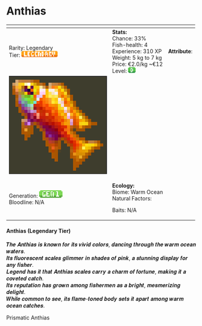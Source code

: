 # Anthias

<table data-view="cards"><thead><tr><th></th><th></th><th></th></tr></thead><tbody><tr><td>Rarity: Legendary<br>Tier: <img src="../../../../../.gitbook/assets/rarity_legendary (1).png" alt="" data-size="original"></td><td><strong>Stats:</strong><br>Chance: 33%<br>Fish-health: 4<br>Experience: 310 XP<br>Weight: 5 kg to 7 kg<br>Price: €2.0/kg  ~€12<br>Level:  <img src="../../../../../.gitbook/assets/quality_d (5).png" alt=""></td><td><strong>Attribute</strong>: </td></tr><tr><td><img src="../../../../../.gitbook/assets/image (69).png" alt="" data-size="original"></td><td></td><td></td></tr><tr><td>Generation: <img src="../../../../../.gitbook/assets/gen1 (1).png" alt=""><br>Bloodline: N/A</td><td><p><strong>Ecology:</strong> <br>Biome: Warm Ocean<br>Natural Factors: </p><p>Baits: N/A<br></p></td><td></td></tr></tbody></table>

#### **Anthias** (Legendary Tier)

𝑻𝒉𝒆 𝑨𝒏𝒕𝒉𝒊𝒂𝒔 𝒊𝒔 𝒌𝒏𝒐𝒘𝒏 𝒇𝒐𝒓 𝒊𝒕𝒔 𝒗𝒊𝒗𝒊𝒅 𝒄𝒐𝒍𝒐𝒓𝒔, 𝒅𝒂𝒏𝒄𝒊𝒏𝒈 𝒕𝒉𝒓𝒐𝒖𝒈𝒉 𝒕𝒉𝒆 𝒘𝒂𝒓𝒎 𝒐𝒄𝒆𝒂𝒏 𝒘𝒂𝒕𝒆𝒓𝒔.\
𝑰𝒕𝒔 𝒇𝒍𝒖𝒐𝒓𝒆𝒔𝒄𝒆𝒏𝒕 𝒔𝒄𝒂𝒍𝒆𝒔 𝒈𝒍𝒊𝒎𝒎𝒆𝒓 𝒊𝒏 𝒔𝒉𝒂𝒅𝒆𝒔 𝒐𝒇 𝒑𝒊𝒏𝒌, 𝒂 𝒔𝒕𝒖𝒏𝒏𝒊𝒏𝒈 𝒅𝒊𝒔𝒑𝒍𝒂𝒚 𝒇𝒐𝒓 𝒂𝒏𝒚 𝒇𝒊𝒔𝒉𝒆𝒓.\
𝑳𝒆𝒈𝒆𝒏𝒅 𝒉𝒂𝒔 𝒊𝒕 𝒕𝒉𝒂𝒕 𝑨𝒏𝒕𝒉𝒊𝒂𝒔 𝒔𝒄𝒂𝒍𝒆𝒔 𝒄𝒂𝒓𝒓𝒚 𝒂 𝒄𝒉𝒂𝒓𝒎 𝒐𝒇 𝒇𝒐𝒓𝒕𝒖𝒏𝒆, 𝒎𝒂𝒌𝒊𝒏𝒈 𝒊𝒕 𝒂 𝒄𝒐𝒗𝒆𝒕𝒆𝒅 𝒄𝒂𝒕𝒄𝒉.\
𝑰𝒕𝒔 𝒓𝒆𝒑𝒖𝒕𝒂𝒕𝒊𝒐𝒏 𝒉𝒂𝒔 𝒈𝒓𝒐𝒘𝒏 𝒂𝒎𝒐𝒏𝒈 𝒇𝒊𝒔𝒉𝒆𝒓𝒎𝒆𝒏 𝒂𝒔 𝒂 𝒃𝒓𝒊𝒈𝒉𝒕, 𝒎𝒆𝒔𝒎𝒆𝒓𝒊𝒛𝒊𝒏𝒈 𝒅𝒆𝒍𝒊𝒈𝒉𝒕.\
𝑾𝒉𝒊𝒍𝒆 𝒄𝒐𝒎𝒎𝒐𝒏 𝒕𝒐 𝒔𝒆𝒆, 𝒊𝒕𝒔 𝒇𝒍𝒂𝒎𝒆-𝒕𝒐𝒏𝒆𝒅 𝒃𝒐𝒅𝒚 𝒔𝒆𝒕𝒔 𝒊𝒕 𝒂𝒑𝒂𝒓𝒕 𝒂𝒎𝒐𝒏𝒈 𝒘𝒂𝒓𝒎 𝒐𝒄𝒆𝒂𝒏 𝒄𝒂𝒕𝒄𝒉𝒆𝒔.



Prismatic Anthias
